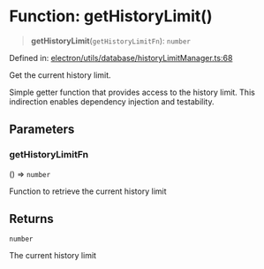 # Function: getHistoryLimit()

> **getHistoryLimit**(`getHistoryLimitFn`): `number`

Defined in: [electron/utils/database/historyLimitManager.ts:68](https://github.com/Nick2bad4u/Uptime-Watcher/blob/main/electron/utils/database/historyLimitManager.ts#L68)

Get the current history limit.

Simple getter function that provides access to the history limit. This
indirection enables dependency injection and testability.

## Parameters

### getHistoryLimitFn

() => `number`

Function to retrieve the current history limit

## Returns

`number`

The current history limit

